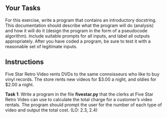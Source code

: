 ## Your Tasks

For this exercise, write a program that contains an introductory docstring. This documentation should describe what the program will do (analysis) and how it will do it (design the program in the form of a pseudocode algorithm). Include suitable prompts for all inputs, and label all outputs appropriately. After you have coded a program, be sure to test it with a reasonable set of legitimate inputs.

## Instructions

Five Star Retro Video rents DVDs to the same connoisseurs who like to buy vinyl records. The store rents new videos for $3.00 a night, and oldies for $2.00 a night.

**Task 1**: Write a program in the file **fivestar.py** that the clerks at Five Star Retro Video can use to calculate the total charge for a customer’s video rentals. The program should prompt the user for the number of each type of video and output the total cost. (LO: 2.3, 2.4)